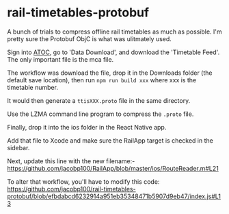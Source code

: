 # rail-timetables-protobuf

A bunch of trials to compress offline rail timetables as much as possible. I'm pretty sure the Protobuf ObjC is what was ulitmately used.

Sign into [ATOC](https://data.atoc.org/how-to), go to 'Data Download', and download the 'Timetable Feed'. The only important file is the mca file.

The workflow was download the file, drop it in the Downloads folder (the default save location), then run `npm run build xxx` where xxx is the timetable number.

It would then generate a `ttisXXX.proto` file in the same directory.

Use the LZMA command line program to compress the `.proto` file.

Finally, drop it into the ios folder in the React Native app.

Add that file to Xcode and make sure the RailApp target is checked in the sidebar.

Next, update this line with the new filename:- https://github.com/jacobp100/RailApp/blob/master/ios/RouteReader.m#L21

To alter that workflow, you'll have to modify this code: https://github.com/jacobp100/rail-timetables-protobuf/blob/efbdabcd6232914a951eb35348471b5907d9eb47/index.js#L13

